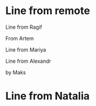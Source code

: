 # Line from remote

Line from Ragif

From Artem


Line from Mariya


Line from Alexandr 


by Maks

# Line from Natalia

